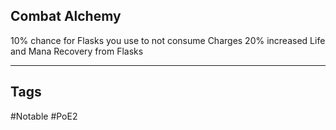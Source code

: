 ## Combat Alchemy
10% chance for Flasks you use to not consume Charges
20% increased Life and Mana Recovery from Flasks

---
## Tags
#Notable
#PoE2
